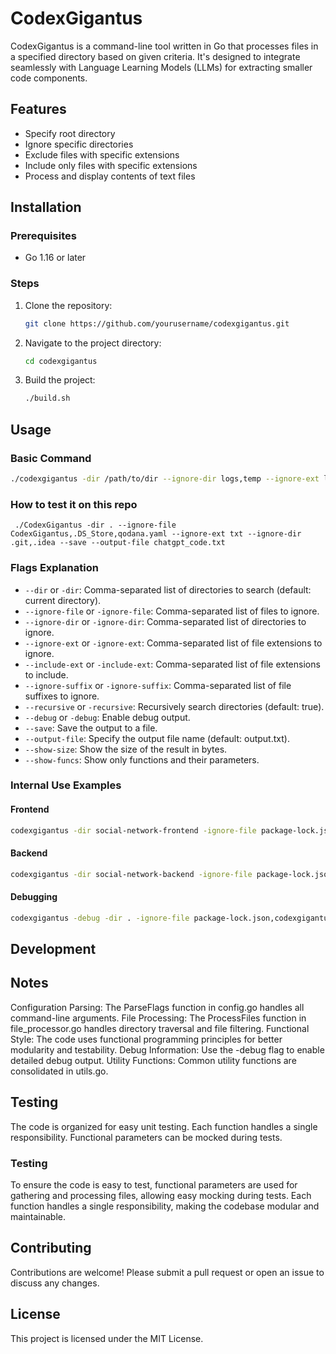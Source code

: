 # CodexGigantus

CodexGigantus is a command-line tool written in Go that processes files in a specified directory based on given criteria. It's designed to integrate seamlessly with Language Learning Models (LLMs) for extracting smaller code components.

## Features
- Specify root directory
- Ignore specific directories
- Exclude files with specific extensions
- Include only files with specific extensions
- Process and display contents of text files

## Installation

### Prerequisites
- Go 1.16 or later

### Steps
1. Clone the repository:
    ```sh
    git clone https://github.com/yourusername/codexgigantus.git
    ```
2. Navigate to the project directory:
    ```sh
    cd codexgigantus
    ```
3. Build the project:
    ```sh
    ./build.sh
    ```

## Usage

### Basic Command
```sh
./codexgigantus -dir /path/to/dir --ignore-dir logs,temp --ignore-ext log,tmp --include-ext txt,md
```

### How to test it on this repo
```shell
 ./CodexGigantus -dir . --ignore-file CodexGigantus,.DS_Store,qodana.yaml --ignore-ext txt --ignore-dir .git,.idea --save --output-file chatgpt_code.txt
```
### Flags Explanation
- `--dir` or `-dir`: Comma-separated list of directories to search (default: current directory).
- `--ignore-file` or `-ignore-file`: Comma-separated list of files to ignore.
- `--ignore-dir` or `-ignore-dir`: Comma-separated list of directories to ignore.
- `--ignore-ext` or `-ignore-ext`: Comma-separated list of file extensions to ignore.
- `--include-ext` or `-include-ext`: Comma-separated list of file extensions to include.
- `--ignore-suffix` or `-ignore-suffix`: Comma-separated list of file suffixes to ignore.
- `--recursive` or `-recursive`: Recursively search directories (default: true).
- `--debug` or `-debug`: Enable debug output.
- `--save`: Save the output to a file.
- `--output-file`: Specify the output file name (default: output.txt).
- `--show-size`: Show the size of the result in bytes.
- `--show-funcs`: Show only functions and their parameters.

### Internal Use Examples

#### Frontend
```sh
codexgigantus -dir social-network-frontend -ignore-file package-lock.json -ignore-dir node_modules,__previewjs__ -ignore-ext svg,png,ico,md -output-file frontend.txt -save
```

#### Backend
```sh
codexgigantus -dir social-network-backend -ignore-file package-lock.json,auth_test.go -ignore-dir tests -ignore-ext sum,mod -output-file backend.txt -save
```

#### Debugging
```sh
codexgigantus -debug -dir . -ignore-file package-lock.json,codexgigantus,frontend.txt -ignore-dir cmd,pkg,.idea,.git,node_modules,__previewjs__ -ignore-ext svg,png,ico,md -output-file frontend.txt -save
```

## Development

## Notes
Configuration Parsing: The ParseFlags function in config.go handles all command-line arguments.
File Processing: The ProcessFiles function in file_processor.go handles directory traversal and file filtering.
Functional Style: The code uses functional programming principles for better modularity and testability.
Debug Information: Use the -debug flag to enable detailed debug output.
Utility Functions: Common utility functions are consolidated in utils.go.

## Testing
The code is organized for easy unit testing.
Each function handles a single responsibility.
Functional parameters can be mocked during tests.

### Testing

To ensure the code is easy to test, functional parameters are used for gathering and processing files, allowing easy mocking during tests. Each function handles a single responsibility, making the codebase modular and maintainable.

## Contributing

Contributions are welcome! Please submit a pull request or open an issue to discuss any changes.

## License

This project is licensed under the MIT License.
